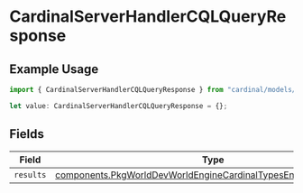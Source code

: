 # CardinalServerHandlerCQLQueryResponse

## Example Usage

```typescript
import { CardinalServerHandlerCQLQueryResponse } from "cardinal/models/components";

let value: CardinalServerHandlerCQLQueryResponse = {};
```

## Fields

| Field                                                                                                                                                  | Type                                                                                                                                                   | Required                                                                                                                                               | Description                                                                                                                                            |
| ------------------------------------------------------------------------------------------------------------------------------------------------------ | ------------------------------------------------------------------------------------------------------------------------------------------------------ | ------------------------------------------------------------------------------------------------------------------------------------------------------ | ------------------------------------------------------------------------------------------------------------------------------------------------------ |
| `results`                                                                                                                                              | [components.PkgWorldDevWorldEngineCardinalTypesEntityStateElement](../../models/components/pkgworlddevworldenginecardinaltypesentitystateelement.md)[] | :heavy_minus_sign:                                                                                                                                     | N/A                                                                                                                                                    |